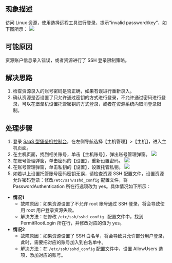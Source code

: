 ## 现象描述
访问 Linux 资源，使用选择远程工具进行登录，提示“invalid password/key”，如下图所示：
![](https://main.qcloudimg.com/raw/fbe125454272f5a775f76dd6f0bc97be.png)

## 可能原因
资源账户信息录入错误，或者资源进行了 SSH 登录限制策略。

## 解决思路
1. 检查资源录入的账号密码是否正确，如果有误进行重新录入。
2. 确认资源是否设置了只允许通过密钥的方式进行登录，不允许通过密码进行登录，可以在堡垒机设置托管密钥的方式登录，或者在资源系统内取消登录限制。

## 处理步骤
1. 登录 [ SaaS 型堡垒机控制台](https://console.cloud.tencent.com/bh)，在左侧导航选择【主机管理】>【主机】，进入主机页面。
2. 在主机页面，找到相关账号，单击【主机账号】，弹出账号管理弹窗。
![](https://main.qcloudimg.com/raw/cb3090c0e36b92ffd3fe5587bd63d235.png)
3. 在账号管理弹窗，单击密码的【设置】，重新设置密码。
![](https://main.qcloudimg.com/raw/ca183a99de22514e405710f23aad7f46.png)
4. 在账号管理弹窗，单击私钥的【设置】，设置托管私钥。
![](https://main.qcloudimg.com/raw/28552914c789ead1032f4f609c9d7022.png)
5. 如若以上设置托管账号密码密钥无误，请检查资源 SSH 配置文件，设置资源允许密码登录：修改`/etc/ssh/sshd_config` 配置文件，将 PasswordAuthentication 所在行选项改为 yes。具体情况如下所示：
 - **情况1**
    - 故障原因：如果资源设置了不允许 root 账号通过 SSH 登录，将会导致使用 root 用户登录资源失败。
    - 解决方法：在修改 `/etc/ssh/sshd_config ` 配置文件中，找到 PermitRootLogin 所在行，并修改对应的值为 yes。
 - **情况2**
    - 故障原因：如果资源设置了 SSH 白名单，将会导致只允许部分用户登录，此时，需要把对应的账号加入到白名单中。
	- 解决方法：在  `/etc/ssh/sshd_config` 配置文件中，设置 AllowUsers 选项，添加对应的账号。
